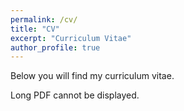 ```yaml
---
permalink: /cv/
title: "CV"
excerpt: "Curriculum Vitae"
author_profile: true
---
```


<!-- ---
layout: archive
title: "CV"
permalink: /cv/
author_profile: true
redirect_from:
  - /resume
--- -->
Below you will find my curriculum vitae. 
<object width="400" height="500" type="application/pdf" data="files/ConardResume.pdf?#zoom=85&scrollbar=0&toolbar=0&navpanes=0">
    <p>Long PDF cannot be displayed.</p>
</object>
